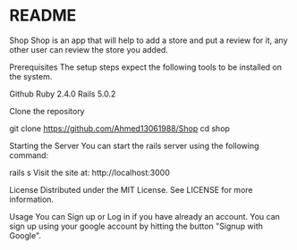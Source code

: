 # README

Shop
Shop is an app that will help to add a store and put a review for it, any other user can review the store you added. 

Prerequisites
The setup steps expect the following tools to be installed on the system.

Github
Ruby 2.4.0
Rails 5.0.2

Clone the repository

git clone https://github.com/Ahmed13061988/Shop
cd shop

Starting the Server
You can start the rails server using the following command:

  rails s
Visit the site at: http://localhost:3000

License
Distributed under the MIT License. See LICENSE for more information.

Usage 
You can Sign up or Log in if you have already an account. 
You can sign up using your google account by hitting the button "Signup with Google". 

